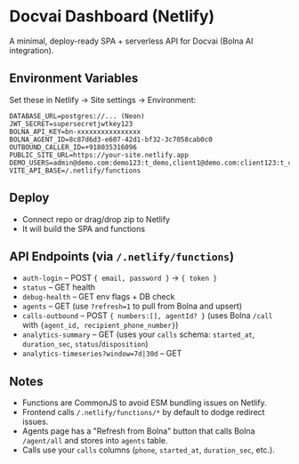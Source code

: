 # Docvai Dashboard (Netlify)

A minimal, deploy-ready SPA + serverless API for Docvai (Bolna AI integration).

## Environment Variables
Set these in Netlify → Site settings → Environment:
```
DATABASE_URL=postgres://... (Neon)
JWT_SECRET=supersecretjwtkey123
BOLNA_API_KEY=bn-xxxxxxxxxxxxxxxx
BOLNA_AGENT_ID=8c87d6d3-e607-42d1-bf32-3c7058cab0c0
OUTBOUND_CALLER_ID=+918035316096
PUBLIC_SITE_URL=https://your-site.netlify.app
DEMO_USERS=admin@demo.com:demo123:t_demo,client1@demo.com:client123:t_client1
VITE_API_BASE=/.netlify/functions
```

## Deploy
- Connect repo or drag/drop zip to Netlify
- It will build the SPA and functions

## API Endpoints (via `/.netlify/functions`)
- `auth-login` – POST `{ email, password }` → `{ token }`
- `status` – GET health
- `debug-health` – GET env flags + DB check
- `agents` – GET (use `?refresh=1` to pull from Bolna and upsert)
- `calls-outbound` – POST `{ numbers:[], agentId? }` (uses Bolna `/call` with `{agent_id, recipient_phone_number}`)
- `analytics-summary` – GET (uses your `calls` schema: `started_at`, `duration_sec`, `status`/`disposition`)
- `analytics-timeseries?window=7d|30d` – GET

## Notes
- Functions are CommonJS to avoid ESM bundling issues on Netlify.
- Frontend calls `/.netlify/functions/*` by default to dodge redirect issues.
- Agents page has a "Refresh from Bolna" button that calls Bolna `/agent/all` and stores into `agents` table.
- Calls use your `calls` columns (`phone`, `started_at`, `duration_sec`, etc.).
